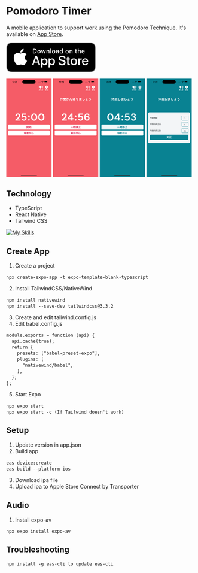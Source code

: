 # Pomodoro Timer
A mobile application to support work using the Pomodoro Technique. It's available on [App Store](https://apps.apple.com/jp/app/%E3%83%9D%E3%83%A2%E3%83%89%E3%83%BC%E3%83%AD%E9%9B%86%E4%B8%AD%E4%BD%9C%E6%A5%AD/id6478929673?l=en-US&platform=iphone).


[<img src="/assets/download.svg">](https://apps.apple.com/jp/app/%E3%83%9D%E3%83%A2%E3%83%89%E3%83%BC%E3%83%AD%E9%9B%86%E4%B8%AD%E4%BD%9C%E6%A5%AD/id6478929673?l=en-US&platform=iphone)

<p float="left">
  <img src="/assets/screentshots/6.7/focus1.png" style="width: 24%; height: auto;" />
  <img src="/assets/screentshots/6.7/focus2.png" style="width: 24%; height: auto;" />
  <img src="/assets/screentshots/6.7/break1.png" style="width: 24%; height: auto;" />
  <img src="/assets/screentshots/6.7/setting.png" style="width: 24%; height: auto;" />
</p>

## Technology
- TypeScript
- React Native
- Tailwind CSS

[![My Skills](https://skillicons.dev/icons?i=ts,react,tailwind)](https://skillicons.dev)


## Create App
1. Create a project
```
npx create-expo-app -t expo-template-blank-typescript
```
2. Install TailwindCSS/NativeWind
```
npm install nativewind
npm install --save-dev tailwindcss@3.3.2
```
3. Create and edit tailwind.config.js
4. Edit babel.config.js
```
module.exports = function (api) {
  api.cache(true);
  return {
    presets: ["babel-preset-expo"],
    plugins: [
      "nativewind/babel",
    ],
  };
};
```
5. Start Expo
```
npx expo start
npx expo start -c (If Tailwind doesn't work)
```

## Setup
1. Update version in app.json
2. Build app
```
eas device:create
eas build --platform ios
```
3. Download ipa file
4. Upload ipa to Apple Store Connect by Transporter

## Audio
1. Install expo-av
```
npx expo install expo-av
```

## Troubleshooting
```
npm install -g eas-cli to update eas-cli
```
